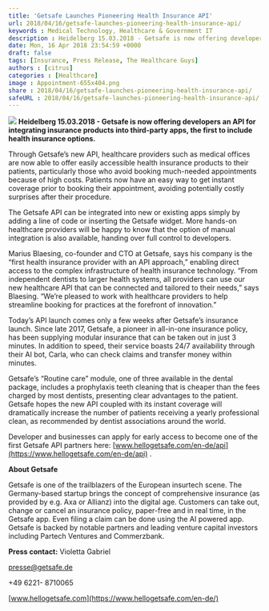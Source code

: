 ```yaml
---
title: 'Getsafe Launches Pioneering Health Insurance API'
url: 2018/04/16/getsafe-launches-pioneering-health-insurance-api/
keywords : Medical Technology, Healthcare & Government IT
description : Heidelberg 15.03.2018 - Getsafe is now offering developers an API for integrating insurance products into third-party apps, the first to include health insurance options.
date: Mon, 16 Apr 2018 23:54:59 +0000
draft: false
tags: [Insurance, Press Release, The Healthcare Guys]
authors : [citrus]
categories : [Healthcare]
image : Appointment-655x404.png
share : 2018/04/16/getsafe-launches-pioneering-health-insurance-api/
safeURL : 2018/04/16/getsafe-launches-pioneering-health-insurance-api/
---
```


[![](https://www.healthcareguys.com/wp-content/uploads/2018/04/getsafe.png)](https://www.hellogetsafe.com/en-de/) **Heidelberg 15.03.2018 - Getsafe is now offering developers an API for integrating insurance products into third-party apps, the first to include health insurance options.** 

Through Getsafe’s new API, healthcare providers such as medical offices are now able to offer easily accessible health insurance products to their patients, particularly those who avoid booking much-needed appointments because of high costs. Patients now have an easy way to get instant coverage prior to booking their appointment, avoiding potentially costly surprises after their procedure. 

The Getsafe API can be integrated into new or existing apps simply by adding a line of code or inserting the Getsafe widget. More hands-on healthcare providers will be happy to know that the option of manual integration is also available, handing over full control to developers. 

Marius Blaesing, co-founder and CTO at Getsafe, says his company is the “first health insurance provider with an API approach,” enabling direct access to the complex infrastructure of health insurance technology. “From independent dentists to larger health systems, all providers can use our new healthcare API that can be connected and tailored to their needs,” says Blaesing. “We’re pleased to work with healthcare providers to help streamline booking for practices at the forefront of innovation.” 

Today’s API launch comes only a few weeks after Getsafe’s insurance launch. Since late 2017, Getsafe, a pioneer in all-in-one insurance policy, has been supplying modular insurance that can be taken out in just 3 minutes. In addition to speed, their service boasts 24/7 availability through their AI bot, Carla, who can check claims and transfer money within minutes. 

Getsafe’s “Routine care” module, one of three available in the dental package, includes a prophylaxis teeth cleaning that is cheaper than the fees charged by most dentists, presenting clear advantages to the patient. Getsafe hopes the new API coupled with its instant coverage will dramatically increase the number of patients receiving a yearly professional clean, as recommended by dentist associations around the world. 

Developer and businesses can apply for early access to become one of the first Getsafe API partners here: [www.hellogetsafe.com/en-de/api](https://www.hellogetsafe.com/en-de/api) . 

**About Getsafe** 

Getsafe is one of the trailblazers of the European insurtech scene. The Germany-based startup brings the concept of comprehensive insurance (as provided by e.g. Axa or Allianz) into the digital age. Customers can take out, change or cancel an insurance policy, paper-free and in real time, in the Getsafe app. Even filing a claim can be done using the AI powered app. Getsafe is backed by notable partners and leading venture capital investors including Partech Ventures and Commerzbank. 

**Press contact:** Violetta Gabriel 

presse@getsafe.de

+49 6221- 8710065 

[www.hellogetsafe.com](https://www.hellogetsafe.com/en-de/)
